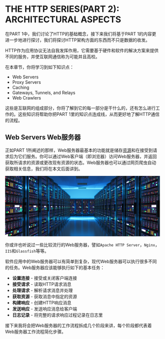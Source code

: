 # THE HTTP SERIES(PART 2): ARCHITECTURAL ASPECTS

在PART 1中，我们讨论了HTTP的基础概念，接下来我们将基于PART 1的内容更进一步地进行探讨，我们将探讨HTTP架构方面的东西而不只是数据的收发。

HTTP作为应用协议无法自我发挥作用，它需要基于硬件和软件的解决方案来提供不同的服务，并使互联网通信称为可能并且高校。

在本章节，你将学习到如下知识点：

* Web Servers
* Proxy Servers
* Caching
* Gateways, Tunnels, and Relays
* Web Crawlers

这些是互联网的组成部分，你将了解到它的每一部分是干什么的，还有怎么进行工作的。这些知识将帮助你把PART 1里的知识点连成线，从而更好地了解HTTP通信的流程。

## Web Servers Web服务器

正如PART 1所阐述的那样，Web服务器最基本的功能就是储存[资源]('http://www.code-maze.com/http-protocol-overview-part1/#Resources')和在接受到请求后为它们服务。你可以通过Web客户端（即浏览器）访问Web服务器，并返回获取所请求的资源或更改现有资源的状态。Web服务器也可以通过网页爬虫自动获取相关信息，我们将在本文后面讲到。

<div align="center">
    <img src="img/servers.jpg">
</div>

你或许也听说过一些比较流行的Web服务器，譬如`Apache HTTP Server`，`Nginx`，`IIS`和`Glassfish`等等。

软件应用中的Web服务器可以有简单到复杂，现代Web服务器可以执行很多不同的任务。Web服务器应该能够执行如下的基本任务：

* <b>设置连接</b> - 接受或关闭客户端连接
* <b>接受请求</b> - 读取HTTP请求消息
* <b>处理请求</b> - 解析请求消息并处理
* <b>获取资源</b> - 获取消息中指定的资源
* <b>构建响应</b> - 创建HTTP响应消息
* <b>发送响应</b> - 发送响应消息给客户端
* <b>日志记录</b> - 将完整的请求响应过程记录在日志里

接下来我将会把Web服务器的工作流程拆成几个阶段来讲，每个阶段都代表着Web服务器工作流程简化步骤。